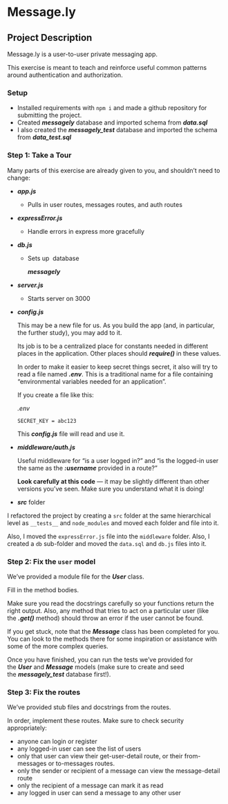 # Message.ly 

## Project Description

Message.ly is a user-to-user private messaging app.

This exercise is meant to teach and reinforce useful common patterns around authentication and authorization.

### Setup

- Installed requirements with `npm i` and made a github repository for submitting the project.
- Created ***messagely*** database and imported schema from ***data.sql***
- I also created the ***messagely_test*** database and imported the schema from ***data_test.sql***

### Step 1: Take a Tour

Many parts of this exercise are already given to you, and shouldn’t need to change:

- ***app.js***
    - Pulls in user routes, messages routes, and auth routes
- ***expressError.js***
    - Handle errors in express more gracefully
- ***db.js***
    - Sets up  database
        
        ***messagely***
        
- ***server.js***
    - Starts server on 3000

- ***config.js***
    
    This may be a new file for us. As you build the app (and, in particular, the further study), you may add to it.
    
    Its job is to be a centralized place for constants needed in different places in the application. Other places should ***require()*** in these values.
    
    In order to make it easier to keep secret things secret, it also will try to read a file named ***.env***. This is a traditional name for a file containing “environmental variables needed for an application”.
    
    If you create a file like this:
    
    *.env*
    
    `SECRET_KEY = abc123`
    
    This ***config.js*** file will read and use it.
    
- ***middleware/auth.js***
    
    Useful middleware for “is a user logged in?” and “is the logged-in user the same as the ***:username*** provided in a route?”
    
    **Look carefully at this code** — it may be slightly different than other versions you’ve seen. Make sure you understand what it is doing!

- ***src*** folder

I refactored the project by creating a `src` folder at the same hierarchical level as `__tests__` and `node_modules` and moved each folder and file into it.

Also, I moved the `expressError.js` file into the `middleware` folder.
Also, I created a `db` sub-folder and moved the `data.sql` and `db.js` files into it.

### Step 2: Fix the `user` model

We’ve provided a module file for the ***User*** class.

Fill in the method bodies.

Make sure you read the docstrings carefully so your functions return the right output. Also, any method that tries to act on a particular user (like the ***.get()*** method) should throw an error if the user cannot be found.

If you get stuck, note that the ***Message*** class has been completed for you. You can look to the methods there for some inspiration or assistance with some of the more complex queries.

Once you have finished, you can run the tests we’ve provided for the ***User*** and ***Message*** models (make sure to create and seed the ***messagely_test*** database first!).

### Step 3: Fix the routes

We’ve provided stub files and docstrings from the routes.

In order, implement these routes. Make sure to check security appropriately:

- anyone can login or register
- any logged-in user can see the list of users
- only that user can view their get-user-detail route, or their from-messages or to-messages routes.
- only the sender or recipient of a message can view the message-detail route
- only the recipient of a message can mark it as read
- any logged in user can send a message to any other user
